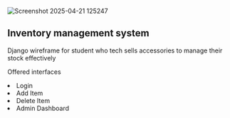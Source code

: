 ![Screenshot 2025-04-21 125247](https://github.com/user-attachments/assets/e62e8554-3202-4dd6-88c9-4e9736a85eed)
<h2>Inventory management system</h2>
<p>Django wireframe for student who tech sells accessories to manage their stock effectively</p>
<p>Offered interfaces</p>
<li>Login</li>
<li>Add Item</li>
<li>Delete Item</li>
<li>Admin Dashboard</li>
